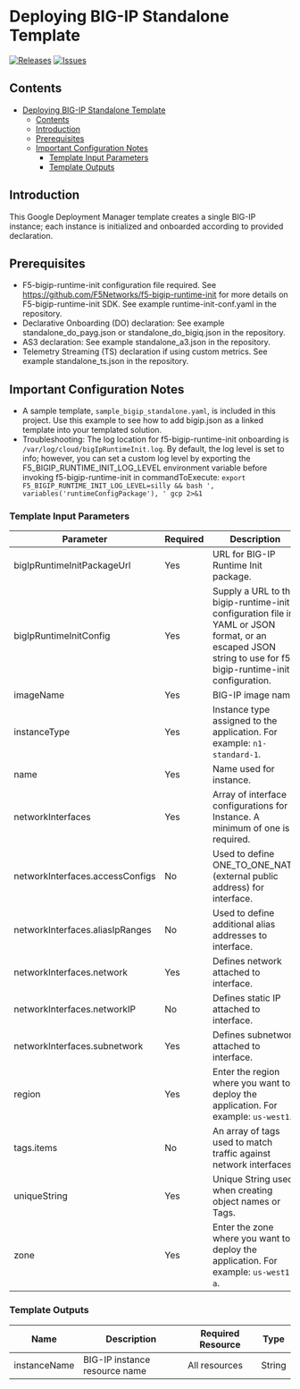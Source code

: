 # Deploying BIG-IP Standalone Template

[![Releases](https://img.shields.io/github/release/F5Networks/f5-google-gdm-templates-v2.svg)](https://github.com/F5Networks/f5-google-gdm-templates-v2/releases)
[![Issues](https://img.shields.io/github/issues/F5Networks/f5-google-gdm-templates-v2.svg)](https://github.com/F5Networks/f5-google-gdm-templates-v2/issues)

## Contents

- [Deploying BIG-IP Standalone Template](#deploying-bigip-standalone-template)
  - [Contents](#contents)
  - [Introduction](#introduction)
  - [Prerequisites](#prerequisites)
  - [Important Configuration Notes](#important-configuration-notes)
    - [Template Input Parameters](#template-input-parameters)
    - [Template Outputs](#template-outputs)

## Introduction

This Google Deployment Manager template creates a single BIG-IP instance; each instance is initialized and onboarded according to provided declaration. 

## Prerequisites

 - F5-bigip-runtime-init configuration file required. See https://github.com/F5Networks/f5-bigip-runtime-init for more details on F5-bigip-runtime-init SDK. See example runtime-init-conf.yaml in the repository.
 - Declarative Onboarding (DO) declaration: See example standalone_do_payg.json or standalone_do_bigiq.json in the repository.
 - AS3 declaration: See example standalone_a3.json in the repository.
 - Telemetry Streaming (TS) declaration if using custom metrics. See example standalone_ts.json in the repository.


## Important Configuration Notes

- A sample template, `sample_bigip_standalone.yaml`, is included in this project. Use this example to see how to add bigip.json as a linked template into your templated solution.
- Troubleshooting: The log location for f5-bigip-runtime-init onboarding is ``/var/log/cloud/bigIpRuntimeInit.log``. By default, the log level is set to info; however, you can set a custom log level by exporting the F5_BIGIP_RUNTIME_INIT_LOG_LEVEL environment variable before invoking f5-bigip-runtime-init in commandToExecute: 
```export F5_BIGIP_RUNTIME_INIT_LOG_LEVEL=silly && bash ', variables('runtimeConfigPackage'), ' gcp 2>&1```


### Template Input Parameters

| Parameter | Required | Description |
| --- | --- | --- |
| bigIpRuntimeInitPackageUrl | Yes | URL for BIG-IP Runtime Init package. | 
| bigIpRuntimeInitConfig | Yes | Supply a URL to the bigip-runtime-init configuration file in YAML or JSON format, or an escaped JSON string to use for f5-bigip-runtime-init configuration. |
| imageName | Yes | BIG-IP image name.|
| instanceType | Yes | Instance type assigned to the application. For example: `n1-standard-1`.|
| name | Yes | Name used for instance.| 
| networkInterfaces | Yes | Array of interface configurations for Instance. A minimum of one is required.|
| networkInterfaces.accessConfigs | No | Used to define ONE_TO_ONE_NATS (external public address) for interface.|
| networkInterfaces.aliasIpRanges | No | Used to define additional alias addresses to interface.|
| networkInterfaces.network | Yes | Defines network attached to interface.|
| networkInterfaces.networkIP | No | Defines static IP attached to interface.|
| networkInterfaces.subnetwork | Yes | Defines subnetwork attached to interface.|
| region | Yes | Enter the region where you want to deploy the application. For example: `us-west1`.|
| tags.items | No | An array of tags used to match traffic against network interfaces.|
| uniqueString | Yes | Unique String used when creating object names or Tags.|
| zone | Yes | Enter the zone where you want to deploy the application. For example: `us-west1-a`.|


### Template Outputs

| Name | Description | Required Resource | Type |
| --- | --- | --- | --- |
| instanceName | BIG-IP instance resource name |  All resources |  String |
